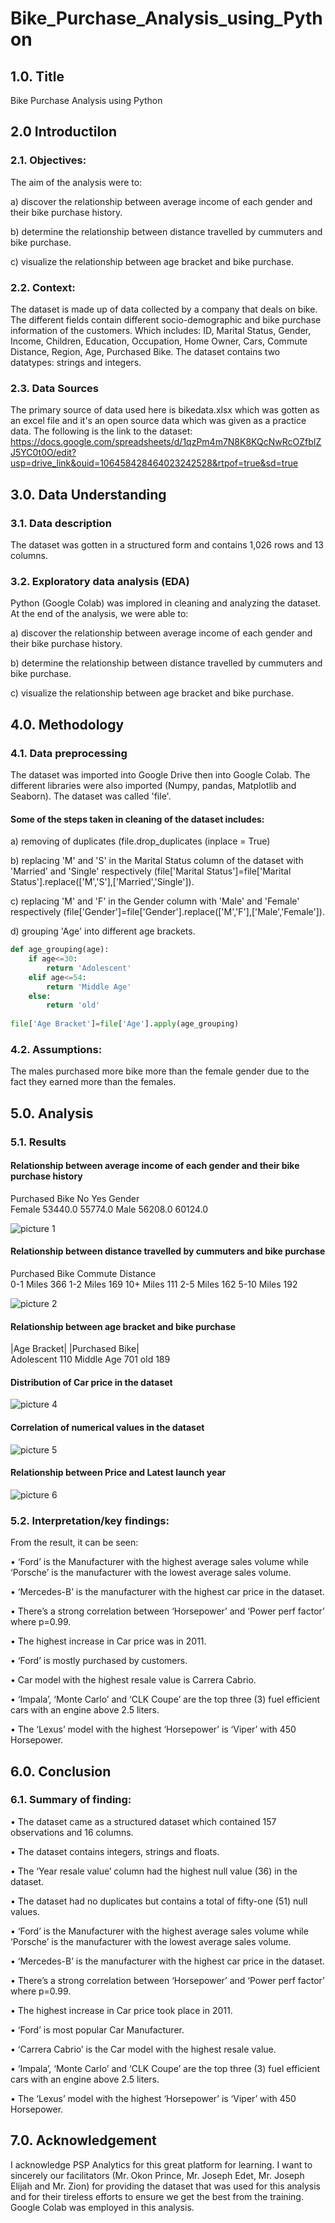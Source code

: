 # Bike_Purchase_Analysis_using_Python

## 1.0. Title
Bike Purchase Analysis using Python

## 2.0 Introductilon
### 2.1. Objectives: 

The aim of the analysis were to:

a) discover the relationship between average income of each gender and their bike purchase history.

b) determine the relationship between distance travelled by cummuters and bike purchase.

c) visualize the relationship between age bracket and bike purchase.


### 2.2. Context:

The dataset is made up of data collected by a company that deals on bike. The different fields contain different socio-demographic and bike purchase information of the customers. Which includes: ID,	Marital Status,	Gender,	Income,	Children,	Education,	Occupation,	Home Owner,	Cars,	Commute Distance,	Region,	Age,	Purchased Bike. The dataset contains two datatypes: strings and integers.

### 2.3. Data Sources

The primary source of data used here is bikedata.xlsx which was gotten as an excel file and it's an open source data which was given as a practice data. The following is the link to the dataset: 
https://docs.google.com/spreadsheets/d/1qzPm4m7N8K8KQcNwRcOZfbIZJ5YC0t0O/edit?usp=drive_link&ouid=106458428464023242528&rtpof=true&sd=true

## 3.0. Data Understanding

### 3.1. Data description
The dataset was gotten in a structured form and contains 1,026 rows and 13 columns. 

### 3.2. Exploratory data analysis (EDA)

Python (Google Colab) was implored in cleaning and analyzing the dataset. At the end of the analysis, we were able to:

a) discover the relationship between average income of each gender and their bike purchase history.

b) determine the relationship between distance travelled by cummuters and bike purchase.

c) visualize the relationship between age bracket and bike purchase.


## 4.0. Methodology
### 4.1. Data preprocessing

The dataset was imported into Google Drive then into Google Colab. The different libraries were also imported (Numpy, pandas, Matplotlib and Seaborn). The dataset was called 'file'.

#### Some of the steps taken in cleaning of the dataset includes:

a) removing of duplicates (file.drop_duplicates (inplace = True)

b) replacing 'M' and 'S' in the Marital Status column of the dataset with 'Married' and 'Single' respectively (file['Marital Status']=file['Marital Status'].replace(['M','S'],['Married','Single']). 

c) replacing 'M' and 'F' in the Gender column with 'Male' and 'Female' respectively (file['Gender']=file['Gender'].replace(['M','F'],['Male','Female']).

d) grouping 'Age' into different age brackets.

```Python
def age_grouping(age):
    if age<=30:
        return 'Adolescent'
    elif age<=54:
        return 'Middle Age'
    else:
        return 'old'
    
file['Age Bracket']=file['Age'].apply(age_grouping)
```

### 4.2. Assumptions:
The males purchased more bike more than the female gender due to the fact they earned more than the females.


## 5.0. Analysis
### 5.1. Results

#### Relationship between average income of each gender and their bike purchase history

Purchased Bike	No	Yes
Gender		
Female	53440.0	55774.0
Male	56208.0	60124.0

![picture 1](https://github.com/user-attachments/assets/e9f0837a-1c99-45c2-a314-d651effb82ff)

#### Relationship between distance travelled by cummuters and bike purchase

Purchased Bike
Commute Distance	
0-1 Miles	366
1-2 Miles	169
10+ Miles	111
2-5 Miles	162
5-10 Miles	192

![picture 2](https://github.com/user-attachments/assets/f1ca7034-3c1a-40a3-a4ef-2cdcf42e2b35)

#### Relationship between age bracket and bike purchase

|Age Bracket|        |Purchased Bike|	
Adolescent	          110
Middle Age	          701
old	                  189
#### Distribution of Car price in the dataset

![picture 4](https://github.com/user-attachments/assets/9209bd83-292b-4ec3-8652-ee0abc0d0ec3)

#### Correlation of numerical values in the dataset

![picture 5](https://github.com/user-attachments/assets/33409225-ba9e-4ad0-84ad-1627f109f63f)

#### Relationship between Price and Latest launch year

![picture 6](https://github.com/user-attachments/assets/c6fe8082-64c6-4364-8f56-41a45c9897c8)

### 5.2. Interpretation/key findings: 

From the result, it can be seen:

•	‘Ford’ is the Manufacturer with the highest average sales volume while ‘Porsche’ is the manufacturer with the lowest average sales volume.

•	‘Mercedes-B’ is the manufacturer with the highest car price in the dataset.

•	There’s a strong correlation between ‘Horsepower’ and ‘Power perf factor’ where p=0.99.

•	The highest increase in Car price was in 2011.

•	‘Ford’ is mostly purchased by customers.

•	Car model with the highest resale value is Carrera Cabrio. 

•	‘Impala’, ‘Monte Carlo’ and ‘CLK Coupe’ are the top three (3) fuel efficient cars with an engine above 2.5 liters.

•	The ‘Lexus’ model with the highest ‘Horsepower’ is ‘Viper’ with 450 Horsepower.

## 6.0. Conclusion
### 6.1. Summary of finding:

•	The dataset came as a structured dataset which contained 157 observations and 16 columns. 

•	The dataset contains integers, strings and floats.

•	The ‘Year resale value’ column had the highest null value (36) in the dataset.

•	The dataset had no duplicates but contains a total of fifty-one (51) null values. 

•	‘Ford’ is the Manufacturer with the highest average sales volume while ‘Porsche’ is the manufacturer with the lowest average sales volume.

•	‘Mercedes-B’ is the manufacturer with the highest car price in the dataset.

•	There’s a strong correlation between ‘Horsepower’ and ‘Power perf factor’ where p=0.99.

•	The highest increase in Car price took place in 2011.

•	‘Ford’ is most popular Car Manufacturer.

•	‘Carrera Cabrio’ is the Car model with the highest resale value.

•	‘Impala’, ‘Monte Carlo’ and ‘CLK Coupe’ are the top three (3) fuel efficient cars with an engine above 2.5 liters.

•	The ‘Lexus’ model with the highest ‘Horsepower’ is ‘Viper’ with 450 Horsepower.

## 7.0. Acknowledgement

I acknowledge PSP Analytics for this great platform for learning. I want to sincerely our facilitators (Mr. Okon Prince, Mr. Joseph Edet, Mr. Joseph Elijah and Mr. Zion) for providing the dataset that was used for this analysis and for their tireless efforts to ensure we get the best from the training. Google Colab was employed in this analysis.

